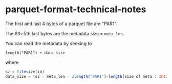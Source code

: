 # parquet-format-technical-notes

The first and last 4 bytes of a parquet file are "PAR1".

The 8th-5th last bytes are the metadata size = `meta_len`.

You can read the metadata by seeking to

```
length("PAR1") + data_size
```

where 

```julia
sz = filesize(io)
data_size = (sz - meta_len - 2length("PAR1")-length(size of meta : Int32)) = sz - meta_len - 12
```
